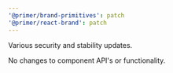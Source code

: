 ```yaml
---
'@primer/brand-primitives': patch
'@primer/react-brand': patch
---
```


Various security and stability updates.

No changes to component API's or functionality.
